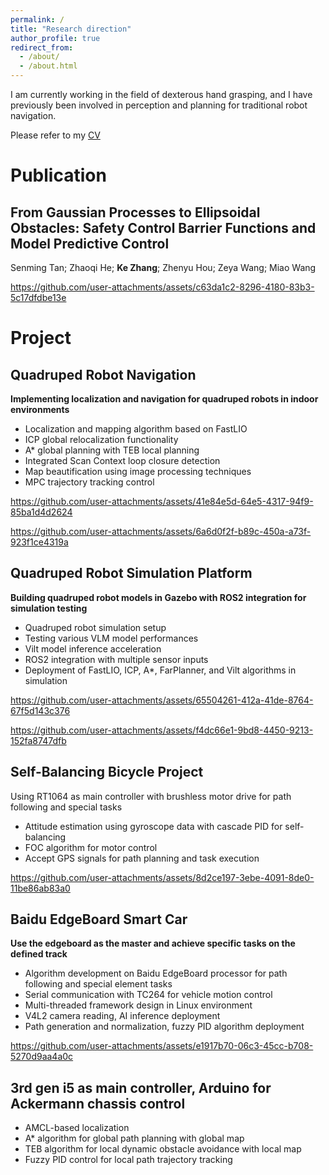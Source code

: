 ```yaml
---
permalink: /
title: "Research direction"
author_profile: true
redirect_from: 
  - /about/
  - /about.html
---
```


 I am currently working in the field of dexterous hand grasping, and I have previously been involved in perception and planning for traditional robot navigation.
 
 Please refer to my [CV](https://github.com/KeZhang19/KeZhang19.github.io/blob/master/assets/%E7%AE%80%E5%8E%86.pdf)

Publication​​
======
From Gaussian Processes to Ellipsoidal Obstacles: Safety Control Barrier Functions and Model Predictive Control
------
Senming Tan; Zhaoqi He; __Ke Zhang__; Zhenyu Hou; Zeya Wang; Miao Wang



https://github.com/user-attachments/assets/c63da1c2-8296-4180-83b3-5c17dfdbe13e



Project
======
Quadruped Robot Navigation
------
__Implementing localization and navigation for quadruped robots in indoor environments__​​
- Localization and mapping algorithm based on FastLIO
- ICP global relocalization functionality
- A* global planning with TEB local planning
- Integrated Scan Context loop closure detection
- Map beautification using image processing techniques
- MPC trajectory tracking control



https://github.com/user-attachments/assets/41e84e5d-64e5-4317-94f9-85ba1d4d2624


https://github.com/user-attachments/assets/6a6d0f2f-b89c-450a-a73f-923f1ce4319a




Quadruped Robot Simulation Platform
------
__Building quadruped robot models in Gazebo with ROS2 integration for simulation testing​​__
- Quadruped robot simulation setup
- Testing various VLM model performances
- Vilt model inference acceleration
- ROS2 integration with multiple sensor inputs
- Deployment of FastLIO, ICP, A*, FarPlanner, and Vilt algorithms in simulation

https://github.com/user-attachments/assets/65504261-412a-41de-8764-67f5d143c376



https://github.com/user-attachments/assets/f4dc66e1-9bd8-4450-9213-152fa8747dfb




Self-Balancing Bicycle Project
------
​Using RT1064 as main controller with brushless motor drive for path following and special tasks
- Attitude estimation using gyroscope data with cascade PID for self-balancing
- FOC algorithm for motor control
- Accept GPS signals for path planning and task execution



https://github.com/user-attachments/assets/8d2ce197-3ebe-4091-8de0-11be86ab83a0



Baidu EdgeBoard Smart Car
------
__Use the edgeboard as the master and achieve specific tasks on the defined track__
- Algorithm development on Baidu EdgeBoard processor for path following and special element tasks
- Serial communication with TC264 for vehicle motion control
- Multi-threaded framework design in Linux environment
- V4L2 camera reading, AI inference deployment
- Path generation and normalization, fuzzy PID algorithm deployment



https://github.com/user-attachments/assets/e1917b70-06c3-45cc-b708-5270d9aa4a0c



3rd gen i5 as main controller, Arduino for Ackermann chassis control​​
------
- AMCL-based localization 
- A* algorithm for global path planning with global map 
- TEB algorithm for local dynamic obstacle avoidance with local map
- Fuzzy PID control for local path trajectory tracking
